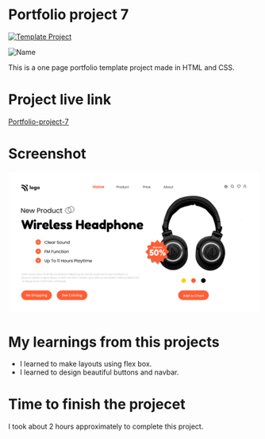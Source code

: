 # Portfolio project 7

[![Template Project](https://img.shields.io/badge/Technologies%20-HTML%2FCSS-brightgreen)](http://www.gnu.org/licenses/agpl-3.0)

![Name](https://img.shields.io/badge/Param-Dave-success)

This is a one page portfolio template project made in HTML and CSS.

# Project live link

[Portfolio-project-7](https://clever-frangipane-80bd2a.netlify.app)

# Screenshot

![Screenshot](./7.png)

# My learnings from this projects

- I learned to make layouts using flex box.
- I learned to design beautiful buttons and navbar.

# Time to finish the projecet

I took about 2 hours approximately to complete this project.
